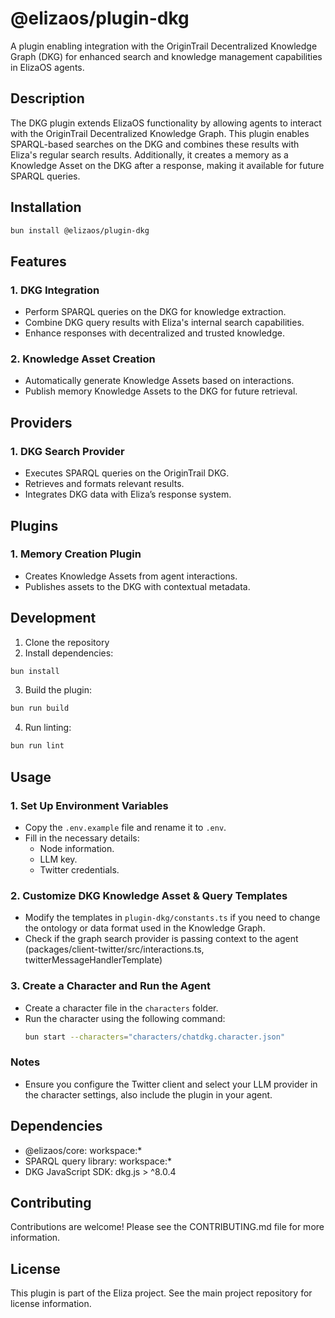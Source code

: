 # @elizaos/plugin-dkg

A plugin enabling integration with the OriginTrail Decentralized Knowledge Graph (DKG) for enhanced search and knowledge management capabilities in ElizaOS agents.

## Description

The DKG plugin extends ElizaOS functionality by allowing agents to interact with the OriginTrail Decentralized Knowledge Graph. This plugin enables SPARQL-based searches on the DKG and combines these results with Eliza's regular search results. Additionally, it creates a memory as a Knowledge Asset on the DKG after a response, making it available for future SPARQL queries.

## Installation

```bash
bun install @elizaos/plugin-dkg
```

## Features

### 1. DKG Integration

- Perform SPARQL queries on the DKG for knowledge extraction.
- Combine DKG query results with Eliza's internal search capabilities.
- Enhance responses with decentralized and trusted knowledge.

### 2. Knowledge Asset Creation

- Automatically generate Knowledge Assets based on interactions.
- Publish memory Knowledge Assets to the DKG for future retrieval.

## Providers

### 1. DKG Search Provider

- Executes SPARQL queries on the OriginTrail DKG.
- Retrieves and formats relevant results.
- Integrates DKG data with Eliza’s response system.

## Plugins

### 1. Memory Creation Plugin

- Creates Knowledge Assets from agent interactions.
- Publishes assets to the DKG with contextual metadata.

## Development

1. Clone the repository
2. Install dependencies:

```bash
bun install
```

3. Build the plugin:

```bash
bun run build
```

4. Run linting:

```bash
bun run lint
```

## Usage

### 1. Set Up Environment Variables

- Copy the `.env.example` file and rename it to `.env`.
- Fill in the necessary details:
  - Node information.
  - LLM key.
  - Twitter credentials.

### 2. Customize DKG Knowledge Asset & Query Templates

- Modify the templates in `plugin-dkg/constants.ts` if you need to change the ontology or data format used in the Knowledge Graph.
- Check if the graph search provider is passing context to the agent (packages/client-twitter/src/interactions.ts, twitterMessageHandlerTemplate)

### 3. Create a Character and Run the Agent

- Create a character file in the `characters` folder.
- Run the character using the following command:
  ```bash
  bun start --characters="characters/chatdkg.character.json"
  ```

### Notes

- Ensure you configure the Twitter client and select your LLM provider in the character settings, also include the plugin in your agent.

## Dependencies

- @elizaos/core: workspace:\*
- SPARQL query library: workspace:\*
- DKG JavaScript SDK: dkg.js > ^8.0.4

## Contributing

Contributions are welcome! Please see the CONTRIBUTING.md file for more information.

## License

This plugin is part of the Eliza project. See the main project repository for license information.
